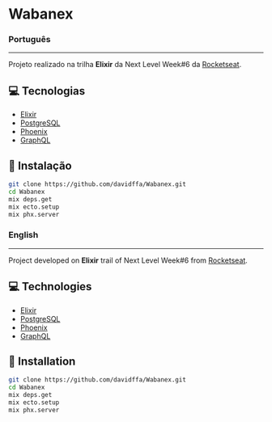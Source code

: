 # Wabanex

### Português
---

Projeto realizado na trilha <strong>Elixir</strong> da Next Level Week#6 da [Rocketseat](https://rocketseat.com.br/).

## 💻 Tecnologias

- [Elixir](https://elixir-lang.org/)
- [PostgreSQL](https://www.postgresql.org/)
- [Phoenix](https://www.phoenixframework.org/)
- [GraphQL](https://graphql.org/)

## 🚀 Instalação

```sh
git clone https://github.com/davidffa/Wabanex.git
cd Wabanex
mix deps.get
mix ecto.setup
mix phx.server
```

### English
---

Project developed on <strong>Elixir</strong> trail of Next Level Week#6 from [Rocketseat](https://rocketseat.com.br/).

## 💻 Technologies

- [Elixir](https://elixir-lang.org/)
- [PostgreSQL](https://www.postgresql.org/)
- [Phoenix](https://www.phoenixframework.org/)
- [GraphQL](https://graphql.org/)

## 🚀 Installation

```sh
git clone https://github.com/davidffa/Wabanex.git
cd Wabanex
mix deps.get
mix ecto.setup
mix phx.server
```